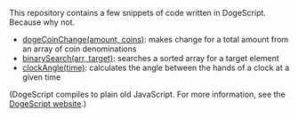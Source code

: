 This repository contains a few snippets of code written in DogeScript.
Because why not.

* [dogeCoinChange(amount, coins)](https://github.com/Ajax4778/DogeScript/blob/master/doge_coin_change.djs): makes change for a total amount from an array of coin denominations
* [binarySearch(arr, target)](https://github.com/Ajax4778/DogeScript/blob/master/binary_search.djs): searches a sorted array for a target element
* [clockAngle(time)](https://github.com/Ajax4778/DogeScript/blob/master/clock_angle.djs): calculates the angle between the hands of a clock at a given time

(DogeScript compiles to plain old JavaScript. For more information, see the [DogeScript website](https://dogescript.com/).)
